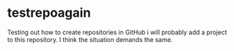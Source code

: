# testrepoagain
Testing out how to create repositories in GitHub
i will probably add a project to this repository. I think the situation demands the same.
